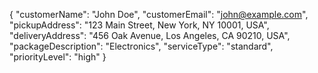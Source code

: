 <!-- payload for the backend api -->

{
  "customerName": "John Doe",
  "customerEmail": "john@example.com",
  "pickupAddress": "123 Main Street, New York, NY 10001, USA",
  "deliveryAddress": "456 Oak Avenue, Los Angeles, CA 90210, USA",
  "packageDescription": "Electronics",
  "serviceType": "standard",
  "priorityLevel": "high"
}